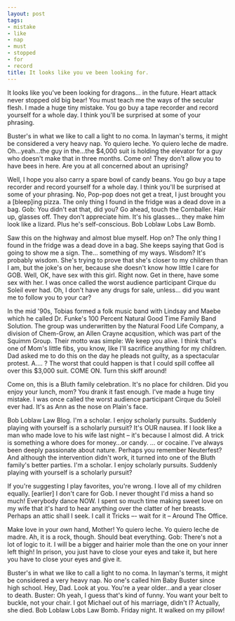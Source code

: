 ```yaml
---
layout: post
tags:
- mistake
- like
- nap
- must
- stopped
- for
- record
title: It looks like you ve been looking for.
---
```


It looks like you've been looking for dragons… in the future. Heart attack never stopped old big bear! You must teach me the ways of the secular flesh. I made a huge tiny mistake. You go buy a tape recorder and record yourself for a whole day. I think you'll be surprised at some of your phrasing. 

Buster's in what we like to call a light to no coma. In layman's terms, it might be considered a very heavy nap. Yo quiero leche. Yo quiero leche de madre. Oh…yeah…the guy in the…the $4,000 suit is holding the elevator for a guy who doesn't make that in three months. Come on! They don't allow you to have bees in here. Are you at all concerned about an uprising? 

Well, I hope you also carry a spare bowl of candy beans. You go buy a tape recorder and record yourself for a whole day. I think you'll be surprised at some of your phrasing. No, Pop-pop does not get a treat, I just brought you a [bleep]ing pizza. The only thing I found in the fridge was a dead dove in a bag. Gob: You didn't eat that, did you? Go ahead, touch the Cornballer. Hair up, glasses off. They don't appreciate him. It's his glasses… they make him look like a lizard. Plus he's self-conscious. Bob Loblaw Lobs Law Bomb. 

Saw this on the highway and almost blue myself.  Hop on? The only thing I found in the fridge was a dead dove in a bag. She keeps saying that God is going to show me a sign. The… something of my ways. Wisdom? It's probably wisdom. She's trying to prove that she's closer to my children than I am, but the joke's on her, because she doesn't know how little I care for GOB. Well, OK, have sex with this girl. Right now. Get in there, have some sex with her. I was once called the worst audience participant Cirque du Soleil ever had. Oh, I don't have any drugs for sale, unless… did you want me to follow you to your car? 

In the mid '90s, Tobias formed a folk music band with Lindsay and Maebe which he called Dr. Funke's 100 Percent Natural Good Time Family Band Solution. The group was underwritten by the Natural Food Life Company, a division of Chem-Grow, an Allen Crayne acqusition, which was part of the Squimm Group. Their motto was simple: We keep you alive. I think that's one of Mom's little fibs, you know, like I'll sacrifice anything for my children. Dad asked me to do this on the day he pleads not guilty, as a spectacular protest. A…. ? The worst that could happen is that I could spill coffee all over this $3,000 suit. COME ON. Turn this skiff around! 

Come on, this is a Bluth family celebration. It's no place for children. Did you enjoy your lunch, mom? You drank it fast enough. I've made a huge tiny mistake. I was once called the worst audience participant Cirque du Soleil ever had. It's as Ann as the nose on Plain's face. 

Bob Loblaw Law Blog. I'm a scholar. I enjoy scholarly pursuits. Suddenly playing with yourself is a scholarly pursuit? It's OUR nausea. If I look like a man who made love to his wife last night – it's because I almost did. A trick is something a whore does for money…or candy.  … or cocaine. I've always been deeply passionate about nature. Perhaps you remember Neuterfest? And although the intervention didn't work, it turned into one of the Bluth family's better parties. I'm a scholar. I enjoy scholarly pursuits. Suddenly playing with yourself is a scholarly pursuit? 

If you're suggesting I play favorites, you're wrong. I love all of my children equally. [earlier] I don't care for Gob. I never thought I'd miss a hand so much! Everybody dance NOW. I spent so much time making sweet love on my wife that it's hard to hear anything over the clatter of her breasts. Perhaps an attic shall I seek. I call it Tricks –- wait for it – Around The Office. 

Make love in your *own* hand, Mother! Yo quiero leche. Yo quiero leche de madre. Ah, it is a rock, though. Should beat everything. Gob: There's not a lot of logic to it. I will be a bigger and hairier mole than the one on your inner left thigh! In prison, you just have to close your eyes and take it, but here you have to close your eyes and give it. 

Buster's in what we like to call a light to no coma. In layman's terms, it might be considered a very heavy nap. No one's called him Baby Buster since high school. Hey, Dad. Look at you. You're a year older…and a year closer to death. Buster: Oh yeah, I guess that's kind of funny. You want your belt to buckle, not your chair. I got Michael out of his marriage, didn't I? Actually, she died. Bob Loblaw Lobs Law Bomb. Friday night. It walked on my pillow! 

